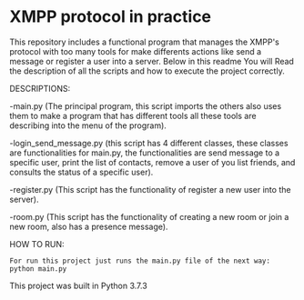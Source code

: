 # XMPP protocol in practice

This repository includes a functional program that manages the XMPP's protocol with too many tools
for make differents actions like send a message or register a user into a server. Below in this readme 
You will Read the description of all the scripts and how to execute the project correctly.

DESCRIPTIONS:

  -main.py (The principal program, this script imports the others also uses them to make a program that has different tools
  all these tools are describing into the menu of the program).

  -login_send_message.py (this script has 4 different classes, these classes are functionalities for main.py, the functionalities are
  send message to a specific user, print the list of contacts, remove a user of you list friends, and consults the status of a 
  specific user).
  
  -register.py (This script has the functionality of register a new user into the server).
  
  -room.py (This script has the functionality of creating a new room or join a new room, also has a presence message).
  
  HOW TO RUN:
  
    For run this project just runs the main.py file of the next way:
    python main.py
    
This project was built in Python 3.7.3
